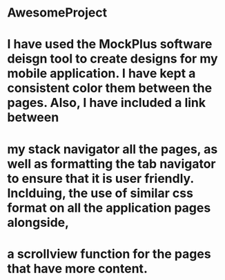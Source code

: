 # AwesomeProject
# I have used the MockPlus software deisgn tool to create designs for my mobile application. I have kept a consistent color them between the pages. Also, I have included a link between
# my stack navigator all the pages, as well as formatting the tab navigator to ensure that it is user friendly. Inclduing, the use of similar css format on all the application pages alongside, 
# a scrollview function for the pages that have more content.
